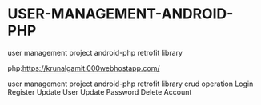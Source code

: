 # USER-MANAGEMENT-ANDROID-PHP
user management project android-php retrofit library 

php:https://krunalgamit.000webhostapp.com/

user management project android-php retrofit library 
crud operation
Login Register 
Update User
Update Password
Delete Account
